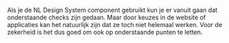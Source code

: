 <!-- @license CC0-1.0 -->

Als je de NL Design System component gebruikt kun je er vanuit gaan dat onderstaande checks zijn gedaan. Maar door keuzes in de website of applicaties kan het natuurlijk zijn dat ze toch niet helemaal werken. Voor de zekerheid is het dus goed om ook op onderstaande punten te letten.
